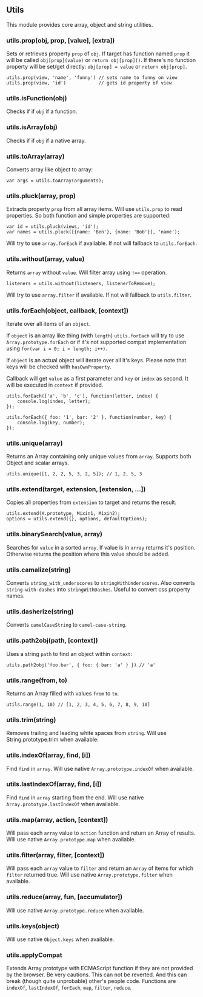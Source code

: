 ## Utils

This module provides core array, object and string utilities.

### utils.prop(obj, prop, [value], [extra])

Sets or retrieves property `prop` of `obj`.
If target has function named `prop` it will be called `obj[prop](value)`
or `return obj[prop]()`.
If there's no function property will be set/get directly:
`obj[prop] = value` or `return obj[prop]`.

    utils.prop(view, 'name', 'funny') // sets name to funny on view
    utils.prop(view, 'id')            // gets id property of view


### utils.isFunction(obj)

Checks if if `obj` if a function.

### utils.isArray(obj)

Checks if if `obj` if a native array.

### utils.toArray(array)

Converts array like object to array:

    var args = utils.toArray(arguments);

### utils.pluck(array, prop)

Extracts property `prop` from all array items. Will use `utils.prop` to
read properties. So both function and simple properties are supported:

    var id = utils.pluck(views, 'id');
    var names = utils.pluck([{name: 'Ben'}, {name: 'Bob'}], 'name');

Will try to use `array.forEach` if available. If not will fallback to
`utils.forEach`.

### utils.without(array, value)

Returns `array` without `value`. Will filter array using `!==` operation.

    listeners = utils.without(listeners, listenerToRemove);

Will try to use `array.filter` if available. If not will fallback to
`utils.filter`.

### utils.forEach(object, callback, [context])

Iterate over all items of an `object`.

If `object` is an array like thing
(with `length`) `utils.forEach` will try to use `Array.prototype.forEach`
or if it's not supported compat implementation using
`for(var i = 0; i < length; i++)`.

If `object` is an actual object will iterate over all it's keys. Please
note that keys will be checked with `hasOwnProperty`.

Callback will get `value` as a first parameter and `key` or `index` as second.
It will be executed in `context` if provided.

    utils.forEach(['a', 'b', 'c'], function(letter, index) {
        console.log(index, letter);
    });

    utils.forEach({ foo: '1', bar: '2' }, function(number, key) {
        console.log(key, number);
    });


### utils.unique(array)

Returns an Array containing only unique values from `array`. Supports
both Object and scalar arrays.

    utils.unique([1, 2, 2, 5, 3, 2, 5]); // 1, 2, 5, 3

### utils.extend(target, extension, [extension, ...])

Copies all properties from `extension` to target and returns the result.

    utils.extend(X.prototype, Mixin1, Mixin2);
    options = utils.extend({}, options, defaultOptions);

### utils.binarySearch(value, array)

Searches for `value` in a sorted `array`. If value is in `array` returns
it's position. Otherwise returns the position where this value should be
added.

### utils.camalize(string)

Converts `string_with_underscores` to `stringWithUnderscores`. Also converts
`string-with-dashes` into `stringWithDashes`. Useful to convert css property
names.

### utils.dasherize(string)

Converts `camelCaseString` to `camel-case-string`.

### utils.path2obj(path, [context])

Uses a string `path` to find an object within `context`:

    utils.path2obj('foo.bar', { foo: { bar: 'a' } }) // 'a'

### utils.range(from, to)

Returns an Array filled with values `from` to `to`.

    utils.range(1, 10) // [1, 2, 3, 4, 5, 6, 7, 8, 9, 10]

### utils.trim(string)

Removes trailing and leading white spaces from `string`. Will use
String.prototype.trim when available.

### utils.indexOf(array, find, [i])

Find `find` in `array`. Will use native `Array.prototype.indexOf` when
available.

### utils.lastIndexOf(array, find, [i])

Find `find` in `array` starting from the end. Will use native
`Array.prototype.lastIndexOf` when available.

### utils.map(array, action, [context])

Will pass each `array` value to `action` function and return an Array of
results. Will use native `Array.prototype.map` when available.

### utils.filter(array, filter, [context])

Will pass each `array` value to `filter` and return an `Array` of items
for which `filter` returned true.  Will use native `Array.prototype.filter`
when available.

### utils.reduce(array, fun, [accumulator])

Will use native `Array.prototype.reduce` when available.

### utils.keys(object)

Will use native `Object.keys` when available.

### utils.applyCompat

Extends Array prototype with ECMAScript function if they are not provided
by the browser. Be very cautions. This can not be reverted. And this can
break (though quite unprobable) other's people code. Functions are
`indexOf`, `lastIndexOf`, `forEach`, `map`, `filter`, `reduce`.


